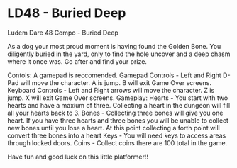 # LD48 - Buried Deep
Ludem Dare 48 Compo - Buried Deep

As a dog your most proud moment is having found the Golden Bone. You diligently buried in the yard, only to find the hole uncover and a deep chasm where it once was. Go after and find your prize.

Contols:
A gamepad is reccomended.
Gamepad Controls - Left and Right D-Pad will move the character. A is jump. B will exit Game Over screens.
Keyboard Controls - Left and Right arrows will move the character. Z is jump. X will exit Game Over screens.
Gameplay:
Hearts - You start with two hearts and have a maxium of three. Collecting a heart in the dungeon will fill all your hearts back to 3.
Bones - Collecting three bones will give you one heart. If you have three hearts and three bones you will be unable to collect new bones until you lose a heart. At this point collecting a forth point will convert three bones into a heart
Keys - You will need keys to access areas through locked doors.
Coins - Collect coins there are 100 total in the game. 

Have fun and good luck on this little platformer!!

